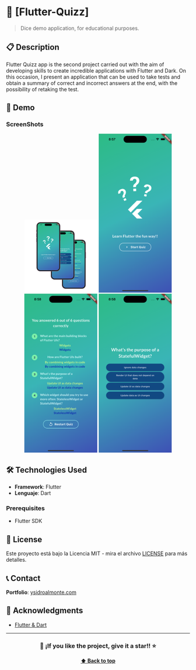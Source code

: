 
# 📱 [Flutter-Quizz]

> Dice demo application, for educational purposes.

## 📋 Description

Flutter Quizz app is the second project carried out with the aim of developing skills to create incredible applications with Flutter and Dark. 
On this occasion, I present an application that can be used to take tests and obtain a summary of correct and incorrect answers at the end, with the possibility of retaking the test.

## 📱 Demo

### ScreenShots
<div align="center">

  <img src="demo/1.png" width="200" alt="Pantalla Principal"/>
  <img src="demo/2.png" width="200" alt="Pantalla Principal"/>
  <img src="demo/3.png" width="200" alt="Pantalla Principal"/>
  <img src="demo/4.png" width="200" alt="Pantalla Principal"/>

</div>



## 🛠️  Technologies Used

- **Framework**: Flutter
- **Lenguaje**:  Dart 



### Prerequisites
- Flutter SDK

## 📄 License

Este proyecto está bajo la Licencia MIT - mira el archivo [LICENSE](LICENSE) para más detalles.

## 📞 Contact

**Portfolio**: [ysidroalmonte.com](https://ysidroalmonte.com)

## 🙏 Acknowledgments

- [Flutter & Dart ](https://www.udemy.com/course/learn-flutter-dart-to-build-ios-android-apps/)

---

<div align="center">

### 🌟 ¡If you like the project, give it a star!! ⭐

**[⬆ Back to top](#flutter-quiz-app)**

</div>

